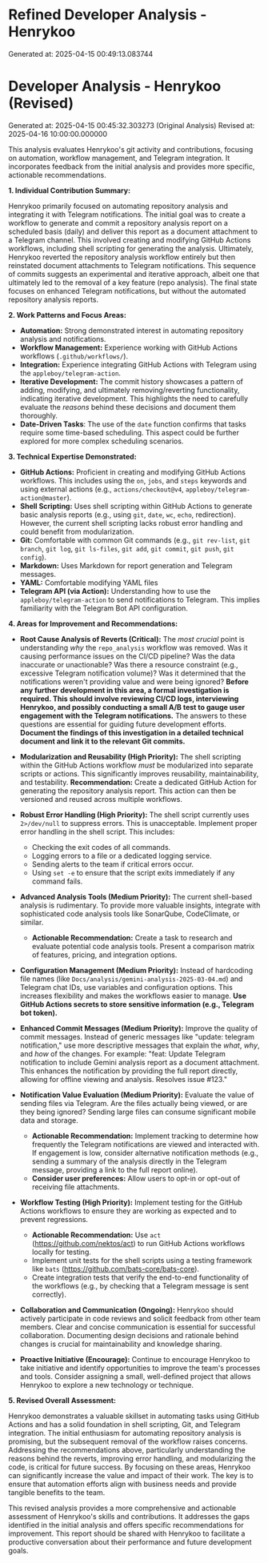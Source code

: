 # Refined Developer Analysis - Henrykoo
Generated at: 2025-04-15 00:49:13.083744

# Developer Analysis - Henrykoo (Revised)
Generated at: 2025-04-15 00:45:32.303273 (Original Analysis)
Revised at: 2025-04-16 10:00:00.000000

This analysis evaluates Henrykoo's git activity and contributions, focusing on automation, workflow management, and Telegram integration. It incorporates feedback from the initial analysis and provides more specific, actionable recommendations.

**1. Individual Contribution Summary:**

Henrykoo primarily focused on automating repository analysis and integrating it with Telegram notifications. The initial goal was to create a workflow to generate and commit a repository analysis report on a scheduled basis (daily) and deliver this report as a document attachment to a Telegram channel. This involved creating and modifying GitHub Actions workflows, including shell scripting for generating the analysis. Ultimately, Henrykoo reverted the repository analysis workflow entirely but then reinstated document attachments to Telegram notifications. This sequence of commits suggests an experimental and iterative approach, albeit one that ultimately led to the removal of a key feature (repo analysis). The final state focuses on enhanced Telegram notifications, but without the automated repository analysis reports.

**2. Work Patterns and Focus Areas:**

*   **Automation:** Strong demonstrated interest in automating repository analysis and notifications.
*   **Workflow Management:** Experience working with GitHub Actions workflows (`.github/workflows/`).
*   **Integration:**  Experience integrating GitHub Actions with Telegram using the `appleboy/telegram-action`.
*   **Iterative Development:** The commit history showcases a pattern of adding, modifying, and ultimately removing/reverting functionality, indicating iterative development. This highlights the need to carefully evaluate the *reasons* behind these decisions and document them thoroughly.
*   **Date-Driven Tasks**: The use of the `date` function confirms that tasks require some time-based scheduling. This aspect could be further explored for more complex scheduling scenarios.

**3. Technical Expertise Demonstrated:**

*   **GitHub Actions:**  Proficient in creating and modifying GitHub Actions workflows. This includes using the `on`, `jobs`, and `steps` keywords and using external actions (e.g., `actions/checkout@v4`, `appleboy/telegram-action@master`).
*   **Shell Scripting:**  Uses shell scripting within GitHub Actions to generate basic analysis reports (e.g., using `git`, `date`, `wc`, `echo`, redirection). However, the current shell scripting lacks robust error handling and could benefit from modularization.
*   **Git:**  Comfortable with common Git commands (e.g., `git rev-list`, `git branch`, `git log`, `git ls-files`, `git add`, `git commit`, `git push`, `git config`).
*   **Markdown:**  Uses Markdown for report generation and Telegram messages.
*   **YAML:** Comfortable modifying YAML files
*   **Telegram API (via Action):** Understanding how to use the `appleboy/telegram-action` to send notifications to Telegram. This implies familiarity with the Telegram Bot API configuration.

**4. Areas for Improvement and Recommendations:**

*   **Root Cause Analysis of Reverts (Critical):** The *most crucial* point is understanding *why* the `repo_analysis` workflow was removed. Was it causing performance issues on the CI/CD pipeline? Was the data inaccurate or unactionable? Was there a resource constraint (e.g., excessive Telegram notification volume)? Was it determined that the notifications weren't providing value and were being ignored? **Before any further development in this area, a formal investigation is required. This should involve reviewing CI/CD logs, interviewing Henrykoo, and possibly conducting a small A/B test to gauge user engagement with the Telegram notifications.** The answers to these questions are essential for guiding future development efforts. **Document the findings of this investigation in a detailed technical document and link it to the relevant Git commits.**

*   **Modularization and Reusability (High Priority):**  The shell scripting within the GitHub Actions workflow *must* be modularized into separate scripts or actions. This significantly improves reusability, maintainability, and testability. **Recommendation:** Create a dedicated GitHub Action for generating the repository analysis report. This action can then be versioned and reused across multiple workflows.

*   **Robust Error Handling (High Priority):**  The shell script currently uses `2>/dev/null` to suppress errors. This is unacceptable.  Implement proper error handling in the shell script. This includes:
    *   Checking the exit codes of all commands.
    *   Logging errors to a file or a dedicated logging service.
    *   Sending alerts to the team if critical errors occur.
    *   Using `set -e` to ensure that the script exits immediately if any command fails.

*   **Advanced Analysis Tools (Medium Priority):**  The current shell-based analysis is rudimentary. To provide more valuable insights, integrate with sophisticated code analysis tools like SonarQube, CodeClimate, or similar.
    *   **Actionable Recommendation:** Create a task to research and evaluate potential code analysis tools.  Present a comparison matrix of features, pricing, and integration options.

*   **Configuration Management (Medium Priority):** Instead of hardcoding file names (like `Docs/analysis/gemini-analysis-2025-03-04.md`) and Telegram chat IDs, use variables and configuration options. This increases flexibility and makes the workflows easier to manage. **Use GitHub Actions secrets to store sensitive information (e.g., Telegram bot token).**

*   **Enhanced Commit Messages (Medium Priority):** Improve the quality of commit messages. Instead of generic messages like "update: telegram notification," use more descriptive messages that explain the *what*, *why*, and *how* of the changes. For example: "feat: Update Telegram notification to include Gemini analysis report as a document attachment. This enhances the notification by providing the full report directly, allowing for offline viewing and analysis. Resolves issue #123."

*   **Notification Value Evaluation (Medium Priority):**  Evaluate the value of sending files via Telegram. Are the files actually being viewed, or are they being ignored? Sending large files can consume significant mobile data and storage.
    *   **Actionable Recommendation:** Implement tracking to determine how frequently the Telegram notifications are viewed and interacted with. If engagement is low, consider alternative notification methods (e.g., sending a summary of the analysis directly in the Telegram message, providing a link to the full report online).
    *   **Consider user preferences:** Allow users to opt-in or opt-out of receiving file attachments.

*   **Workflow Testing (High Priority):**  Implement testing for the GitHub Actions workflows to ensure they are working as expected and to prevent regressions.
    *   **Actionable Recommendation:** Use `act` (https://github.com/nektos/act) to run GitHub Actions workflows locally for testing.
    *   Implement unit tests for the shell scripts using a testing framework like `bats` (https://github.com/bats-core/bats-core).
    *   Create integration tests that verify the end-to-end functionality of the workflows (e.g., by checking that a Telegram message is sent correctly).

*   **Collaboration and Communication (Ongoing):** Henrykoo should actively participate in code reviews and solicit feedback from other team members. Clear and concise communication is essential for successful collaboration. Documenting design decisions and rationale behind changes is crucial for maintainability and knowledge sharing.

*   **Proactive Initiative (Encourage):** Continue to encourage Henrykoo to take initiative and identify opportunities to improve the team's processes and tools. Consider assigning a small, well-defined project that allows Henrykoo to explore a new technology or technique.

**5. Revised Overall Assessment:**

Henrykoo demonstrates a valuable skillset in automating tasks using GitHub Actions and has a solid foundation in shell scripting, Git, and Telegram integration. The initial enthusiasm for automating repository analysis is promising, but the subsequent removal of the workflow raises concerns. Addressing the recommendations above, particularly understanding the reasons behind the reverts, improving error handling, and modularizing the code, is critical for future success.  By focusing on these areas, Henrykoo can significantly increase the value and impact of their work. The key is to ensure that automation efforts align with business needs and provide tangible benefits to the team.

This revised analysis provides a more comprehensive and actionable assessment of Henrykoo's skills and contributions. It addresses the gaps identified in the initial analysis and offers specific recommendations for improvement. This report should be shared with Henrykoo to facilitate a productive conversation about their performance and future development goals.
